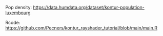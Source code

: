 Pop density: https://data.humdata.org/dataset/kontur-population-luxembourg 

Rcode: https://github.com/Pecners/kontur_rayshader_tutorial/blob/main/main.R 

